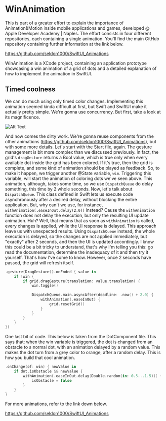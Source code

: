 # WinAnimation

This is part of a greater effort to explain the importance of Animation&Motion inside mobile applications and games, developed @ Apple Developer Academy | Naples. The effort consists in four different repositories, each containing a single animation. You'll find the main GitHub repository containing further information at the link below.

https://github.com/seldon1000/SwiftUI_Animations

WinAnimation is a XCode project, containing an application prototype showcasing a win animation of a grid of dots and a detailed explanation of how to implement the animation in SwiftUI.

## Timed coolness

We can do much using only timed color changes. Implementing this animation seemed kinda difficult at first, but Swift and SwiftUI make it actually pretty simple. We're gonna use concurrency. But first, take a look at its magnificence.

![Alt Text](https://github.com/seldon1000/SwiftUI_Animations/blob/main/ezgif-1-5eac10cc89.gif)

And now comes the dirty work. We're gonna reuse components from the other animations (https://github.com/seldon1000/SwiftUI_Animations), but with some more details. Let's start with the Start file, again. The gesture management is bit more complex than we discussed previously. In fact, the grid's ```dragGesture``` returns a Bool value, which is true only when every available dot inside the grid has been colored. If it's true, then the grid is complete, and some kind of animation should be played as feedback. So, to make it happen, we trigger another @State variable, ```win```. Triggering this variable, will start the animation of coloring dots we've seen above. This animation, although, takes some time, so we use ```DispatchQueue``` do delay something, this time by 2 whole seconds. Now, let's talk about ```DispatchQueue```. This class defined in Swift lets us execute code asynchronously after a desired delay, without blocking the entire application. But, why can't we use, for instance, ```withAnimation(.easeInOut.delay(2.0))``` instead? Cause the ```withAnimation``` function does not delay the execution, but only the resulting UI update animation. Huh? Well, that means that as soon as ```withAnimation``` is called, every changes is applied, while the UI response is delayed. This approach leave us with unexpected results. Using ```DispatchQueue``` instead, the whole execution is delayed, so the changes are not applied immediately, but "exactly" after 2 seconds, and then the UI is updated accordingly. I know this could be a bit tricky to understand, that's why I'm telling you this: go read the documentation, determine the inadequacy of it and then try it yourself. That's how I've come to know. However, once 2 seconds have passed, the grid will refresh itself.

```swift
.gesture(DragGesture().onEnded { value in
    if !win {
        if grid.dragGesture(translation: value.translation) {
            win.toggle()
                        
            DispatchQueue.main.asyncAfter(deadline: .now() + 2.0) {
                withAnimation(.easeInOut) {    
                    grid.resetGrid()
                }
            }
        }
    }
})
```

One last bit of code. This below is taken from the DotComponent file. This says that: when the win variable is triggered, the dot is changed from an obstacle to a normal dot, with an animation delayed by a random value. This makes the dot turn from a grey color to orange, after a random delay. This is how you build that cool animation.

```swift
.onChange(of: win) { newValue in
    if dot.isObstacle && newValue {
        withAnimation(.easeInOut.delay(Double.random(in: 0.5...1.5))) {
            isObstacle = false
        }
    }
}
```

For more animations, refer to the link down below.

https://github.com/seldon1000/SwiftUI_Animations
